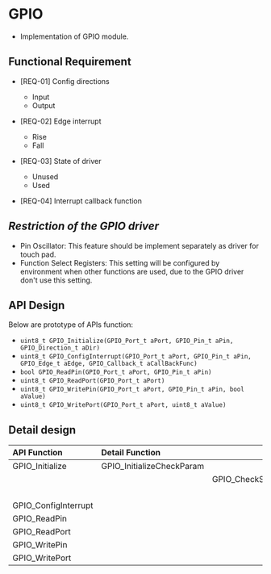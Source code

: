 # GPIO

* Implementation of GPIO module.

## Functional Requirement

* [REQ-01] Config directions
  * Input
  * Output

* [REQ-02] Edge interrupt
  * Rise
  * Fall

* [REQ-03] State of driver
  * Unused
  * Used

* [REQ-04] Interrupt callback function

## _Restriction of the GPIO driver_

* Pin Oscillator: This feature should be implement separately as driver for touch pad.
* Function Select Registers: This setting will be configured by environment when other functions are used, due to the GPIO driver don't use this setting.

## API Design

Below are prototype of APIs function:

* ```uint8_t GPIO_Initialize(GPIO_Port_t aPort, GPIO_Pin_t aPin, GPIO_Direction_t aDir)```
* ```uint8_t GPIO_ConfigInterrupt(GPIO_Port_t aPort, GPIO_Pin_t aPin, GPIO_Edge_t aEdge, GPIO_Callback_t aCallBackFunc)```
* ```bool GPIO_ReadPin(GPIO_Port_t aPort, GPIO_Pin_t aPin)```
* ```uint8_t GPIO_ReadPort(GPIO_Port_t aPort)```
* ```uint8_t GPIO_WritePin(GPIO_Port_t aPort, GPIO_Pin_t aPin, bool aValue)```
* ```uint8_t GPIO_WritePort(GPIO_Port_t aPort, uint8_t aValue)```

## Detail design

| API Function         | Detail Function                                                           |||| Return |
|:---------------------|:--------------------------|:----------------|:--------------------|:---------|:------:|
| GPIO_Initialize      | GPIO_InitializeCheckParam |                 |                     | n/a      | NG     |
|                      |                           | GPIO_CheckState |                     | n/a      | NG     |
|                      |                           |                 | GPIO_CtrlInitialize | n/a      | OK     |
| GPIO_ConfigInterrupt |                           |                 |                     |          |        |
| GPIO_ReadPin         |                           |                 |                     |          |        |
| GPIO_ReadPort        |                           |                 |                     |          |        |
| GPIO_WritePin        |                           |                 |                     |          |        |
| GPIO_WritePort       |                           |                 |                     |          |        |
